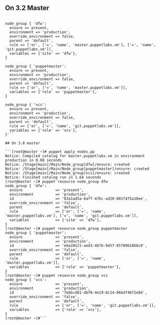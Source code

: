 ## On 3.2 Master

```[root@master ~]# ./script.rb nodes.txt | tee nodes.pp

node_group { 'dfw':
  ensure => present,
  environment => 'production',
  override_environment => false,
  parent => 'default',
  rule => ['or', ['=', 'name', 'master.puppetlabs.vm'], ['=', 'name', 'git.puppetlabs.vm']],
  variables => {'site' => 'dfw'},
}

node_group { 'puppetmaster':
  ensure => present,
  environment => 'production',
  override_environment => false,
  parent => 'default',
  rule => ['or', ['=', 'name', 'master.puppetlabs.vm']],
  variables => {'role' => 'puppetmaster'},
}

node_group { 'vcs':
  ensure => present,
  environment => 'production',
  override_environment => false,
  parent => 'default',
  rule => ['or', ['=', 'name', 'git.puppetlabs.vm']],
  variables => {'role' => 'vcs'},
}```

## On 3.8 master

```[root@master ~]# puppet apply nodes.pp
Notice: Compiled catalog for master.puppetlabs.vm in environment production in 0.08 seconds
Notice: /Stage[main]/Main/Node_group[dfw]/ensure: created
Notice: /Stage[main]/Main/Node_group[puppetmaster]/ensure: created
Notice: /Stage[main]/Main/Node_group[vcs]/ensure: created
Notice: Finished catalog run in 1.64 seconds
[root@master ~]# puppet resource node_group dfw
node_group { 'dfw':
  ensure               => 'present',
  environment          => 'production',
  id                   => '83a1ad5a-6aff-476c-ad20-001f475a10ee',
  override_environment => 'false',
  parent               => 'default',
  rule                 => ['or', ['=', 'name', 'master.puppetlabs.vm'], ['=', 'name', 'git.puppetlabs.vm']],
  variables            => {'site' => 'dfw'},
}
[root@master ~]# puppet resource node_group puppetmaster
node_group { 'puppetmaster':
  ensure               => 'present',
  environment          => 'production',
  id                   => 'e6a20121-aed3-467b-9457-8578961868c0',
  override_environment => 'false',
  parent               => 'default',
  rule                 => ['or', ['=', 'name', 'master.puppetlabs.vm']],
  variables            => {'role' => 'puppetmaster'},
}
[root@master ~]# puppet resource node_group vcs
node_group { 'vcs':
  ensure               => 'present',
  environment          => 'production',
  id                   => '7ebbcd81-dbf0-4e19-8c14-06bdf46f2e84',
  override_environment => 'false',
  parent               => 'default',
  rule                 => ['or', ['=', 'name', 'git.puppetlabs.vm']],
  variables            => {'role' => 'vcs'},
}
[root@master ~]#```
